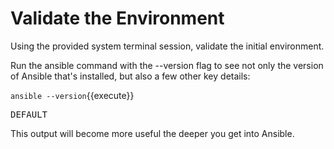 # Validate the Environment
Using the provided system terminal session, validate the initial environment. 

Run the ansible command with the --version flag to see not only the version of Ansible that's installed, but also a few other key details:

`ansible --version`{{execute}}

<pre class="file">
DEFAULT
</pre>

This output will become more useful the deeper you get into Ansible.
